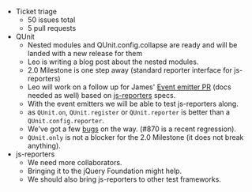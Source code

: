 - Ticket triage
	- 50 issues total
	- 5 pull requests
- QUnit
	- Nested modules and QUnit.config.collapse are ready and will be landed with a new release for them
	- Leo is writing a blog post about the nested modules.
	- 2.0 Milestone is one step away (standard reporter interface for js-reporters)
	- Leo will work on a follow up for James' [Event emitter PR](https://github.com/jquery/qunit/pull/644) (docs needed as well) based on [js-reporters](https://github.com/js-reporters/js-reporters) specs.
	- With the event emitters we will be able to test js-reporters along.
	- as `QUnit.on`, `QUnit.register` or `QUnit.reporter` is better than a `QUnit.config.reporter`.
	- We've got a few [bugs](https://github.com/jquery/qunit/labels/bug) on the way. (#870 is a recent regression).
	- `QUnit.only` is not a blocker for the 2.0 Milestone (it does not break anything).
- js-reporters
	- We need more collaborators.
	- Bringing it to the jQuery Foundation might help.
	- We should also bring js-reporters to other test frameworks.
